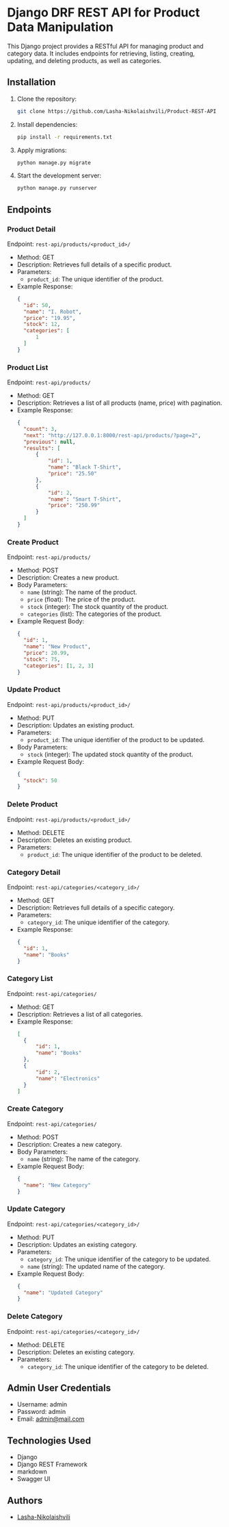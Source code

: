 # Django DRF REST API for Product Data Manipulation

This Django project provides a RESTful API for managing product and category data. It includes endpoints for retrieving, listing, creating, updating, and deleting products, as well as categories.

## Installation

1. Clone the repository:

    ```bash
    git clone https://github.com/Lasha-Nikolaishvili/Product-REST-API
    ```

2. Install dependencies:

    ```bash
    pip install -r requirements.txt
    ```

3. Apply migrations:

    ```bash
    python manage.py migrate
    ```

4. Start the development server:

    ```bash
    python manage.py runserver
    ```

## Endpoints

### Product Detail

Endpoint: `rest-api/products/<product_id>/`

- Method: GET
- Description: Retrieves full details of a specific product.
- Parameters:
  - `product_id`: The unique identifier of the product.
- Example Response:
  ```json
  {
    "id": 50,
    "name": "I. Robot",
    "price": "19.95",
    "stock": 12,
    "categories": [
        1
    ]
  }
  ```

### Product List

Endpoint: `rest-api/products/`

- Method: GET
- Description: Retrieves a list of all products (name, price) with pagination.
- Example Response:
  ```json
  {
    "count": 3,
    "next": "http://127.0.0.1:8000/rest-api/products/?page=2",
    "previous": null,
    "results": [
        {
            "id": 1,
            "name": "Black T-Shirt",
            "price": "25.50"
        },
        {
            "id": 2,
            "name": "Smart T-Shirt",
            "price": "250.99"
        }
    ]
  }
  ```

### Create Product

Endpoint: `rest-api/products/`

- Method: POST
- Description: Creates a new product.
- Body Parameters:
  - `name` (string): The name of the product.
  - `price` (float): The price of the product.
  - `stock` (integer): The stock quantity of the product.
  - `categories` (list): The categories of the product.
- Example Request Body:
  ```json
  {
    "id": 1,
    "name": "New Product",
    "price": 20.99,
    "stock": 75,
    "categories": [1, 2, 3]
  }
  ```

### Update Product

Endpoint: `rest-api/products/<product_id>/`

- Method: PUT
- Description: Updates an existing product.
- Parameters:
  - `product_id`: The unique identifier of the product to be updated.
- Body Parameters:
  - `stock` (integer): The updated stock quantity of the product.
- Example Request Body:
  ```json
  {
    "stock": 50
  }
  ```

### Delete Product

Endpoint: `rest-api/products/<product_id>/`

- Method: DELETE
- Description: Deletes an existing product.
- Parameters:
  - `product_id`: The unique identifier of the product to be deleted.

### Category Detail

Endpoint: `rest-api/categories/<category_id>/`

- Method: GET
- Description: Retrieves full details of a specific category.
- Parameters:
  - `category_id`: The unique identifier of the category.
- Example Response:
  ```json
  {
    "id": 1,
    "name": "Books"
  }
  ```

### Category List

Endpoint: `rest-api/categories/`

- Method: GET
- Description: Retrieves a list of all categories.
- Example Response:
  ```json
  [
    {
        "id": 1,
        "name": "Books"
    },
    {
        "id": 2,
        "name": "Electronics"
    }
  ]
  ```

### Create Category

Endpoint: `rest-api/categories/`

- Method: POST
- Description: Creates a new category.
- Body Parameters:
  - `name` (string): The name of the category.
- Example Request Body:
  ```json
  {
    "name": "New Category"
  }
  ```

### Update Category

Endpoint: `rest-api/categories/<category_id>/`

- Method: PUT
- Description: Updates an existing category.
- Parameters:
  - `category_id`: The unique identifier of the category to be updated.
  - `name` (string): The updated name of the category.
- Example Request Body:
  ```json
  {
    "name": "Updated Category"
  }
  ```

### Delete Category

Endpoint: `rest-api/categories/<category_id>/`

- Method: DELETE
- Description: Deletes an existing category.
- Parameters:
  - `category_id`: The unique identifier of the category to be deleted.

## Admin User Credentials

- Username: admin
- Password: admin
- Email: admin@mail.com

## Technologies Used

- Django
- Django REST Framework
- markdown
- Swagger UI

## Authors

- [Lasha-Nikolaishvili](https://github.com/Lasha-Nikolaishvili)

